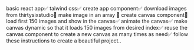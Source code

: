basic react app✅ 
taiwind css✅
create app component✅
download images from thirtysixstudio🤟
make image in an array 🤟
create canvas component🤟
load first 150 images and show in the canvas✅
animate the canvas✅
make canvas dynamic so that it loads 150 images from desired index✅
reuse the canvas component to create a new canvas as many times as need✅
follow these instructions to create a beautiful project..